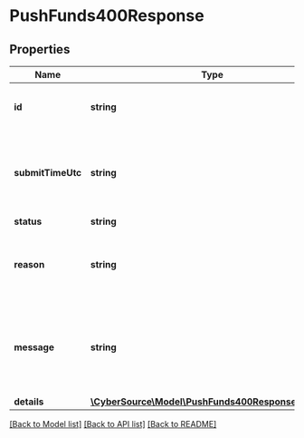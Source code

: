 # PushFunds400Response

## Properties
Name | Type | Description | Notes
------------ | ------------- | ------------- | -------------
**id** | **string** | A unique identification number to identify the submitted request. It is also appended to the endpoint of the resource. | [optional] 
**submitTimeUtc** | **string** | Time of request in UTC. Format: &#x60;YYYY-MM-DDThh:mm:ssZ&#x60;  **Example** &#x60;2016-08-11T22:47:57Z&#x60; equals August 11, 2016, at 22:47:57 (10:47:57 p.m.). The &#x60;T&#x60; separates the date and the time. The &#x60;Z&#x60; indicates UTC. | [optional] 
**status** | **string** | Possible values: - INVALID_REQUEST | [optional] 
**reason** | **string** | The reason of the status.  Possible values: - INVALID_DATA - MISSING_FIELD - INVALID_MERCHANT_CONFIGURATION - INVALID_REQUEST - INVALID_PAYMENT_ID | [optional] 
**message** | **string** | The detail message related to the status and reason listed above.  Possible values: - One or more fields in the request contains invalid data. - The request is missing one or more required fields. - Declined - There is a problem with your CyberSource merchant configuration. | [optional] 
**details** | [**\CyberSource\Model\PushFunds400ResponseDetails[]**](PushFunds400ResponseDetails.md) |  | [optional] 

[[Back to Model list]](../README.md#documentation-for-models) [[Back to API list]](../README.md#documentation-for-api-endpoints) [[Back to README]](../README.md)



